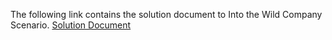The following link contains the solution document to Into the Wild Company Scenario. [Solution Document](https://docs.google.com/document/d/1ETx2VKTFNYqCNoZn44Qeg4Z8BoMQdtIdlGYYt7u2vNY/edit?usp=sharing)